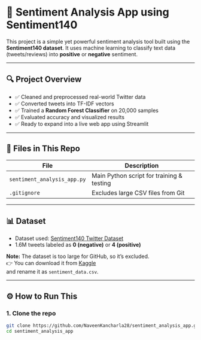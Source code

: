 # 🧠 Sentiment Analysis App using Sentiment140

This project is a simple yet powerful sentiment analysis tool built using the **Sentiment140 dataset**. It uses machine learning to classify text data (tweets/reviews) into **positive** or **negative** sentiment.

---

## 🔍 Project Overview

- ✅ Cleaned and preprocessed real-world Twitter data
- ✅ Converted tweets into TF-IDF vectors
- ✅ Trained a **Random Forest Classifier** on 20,000 samples
- ✅ Evaluated accuracy and visualized results
- ✅ Ready to expand into a live web app using Streamlit

---

## 📂 Files in This Repo

| File                      | Description                               |
|--------------------------|-------------------------------------------|
| `sentiment_analysis_app.py` | Main Python script for training & testing |
| `.gitignore`             | Excludes large CSV files from Git         |

---

## 📊 Dataset

- Dataset used: [Sentiment140 Twitter Dataset](https://www.kaggle.com/datasets/kazanova/sentiment140)
- 1.6M tweets labeled as **0 (negative)** or **4 (positive)**

**Note:** The dataset is too large for GitHub, so it’s excluded.  
👉 You can download it from [Kaggle](https://www.kaggle.com/datasets/kazanova/sentiment140)  
and rename it as `sentiment_data.csv`.

---

## ⚙️ How to Run This

### 1. Clone the repo
```bash
git clone https://github.com/NaveenKancharla28/sentiment_analysis_app.git
cd sentiment_analysis_app
